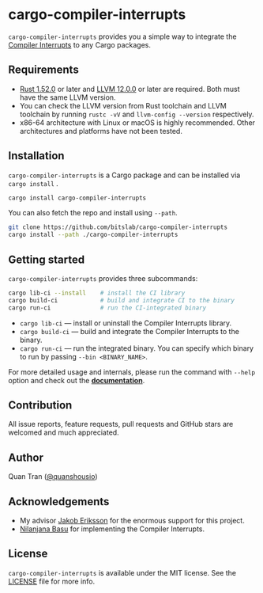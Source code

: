 # cargo-compiler-interrupts

`cargo-compiler-interrupts` provides you a simple way to integrate the [Compiler Interrupts](https://pldi21.sigplan.org/details/pldi-2021-papers/82/Frequent-Background-Polling-on-a-Shared-Thread-using-Light-Weight-Compiler-Interrupt) to any Cargo packages.

## Requirements

* [Rust 1.52.0](https://www.rust-lang.org/tools/install) or later and [LLVM 12.0.0](https://releases.llvm.org/) or later are required. Both must have the same LLVM version.
* You can check the LLVM version from Rust toolchain and LLVM toolchain by running `rustc -vV` and `llvm-config --version` respectively.
* x86-64 architecture with Linux or macOS is highly recommended. Other architectures and platforms have not been tested.

## Installation

`cargo-compiler-interrupts` is a Cargo package and can be installed via `cargo install` .

``` sh
cargo install cargo-compiler-interrupts
```

You can also fetch the repo and install using `--path`.

``` sh
git clone https://github.com/bitslab/cargo-compiler-interrupts
cargo install --path ./cargo-compiler-interrupts
```

## Getting started

`cargo-compiler-interrupts` provides three subcommands:

``` sh
cargo lib-ci --install    # install the CI library
cargo build-ci            # build and integrate CI to the binary
cargo run-ci              # run the CI-integrated binary
```

* `cargo lib-ci` — install or uninstall the Compiler Interrupts library.
* `cargo build-ci` — build and integrate the Compiler Interrupts to the binary.
* `cargo run-ci` — run the integrated binary. You can specify which binary to run by passing `--bin <BINARY_NAME>`.

For more detailed usage and internals, please run the command with `--help` option and check out the **[documentation](DOCUMENTATION.md)**.

## Contribution

All issue reports, feature requests, pull requests and GitHub stars are welcomed and much appreciated.

## Author

Quan Tran ([@quanshousio](https://quanshousio.com))

## Acknowledgements

* My advisor [Jakob Eriksson](https://www.linkedin.com/in/erikssonjakob) for the enormous support for this project.
* [Nilanjana Basu](https://www.linkedin.com/in/nilanjana-basu-99027959) for implementing the Compiler Interrupts.

## License

`cargo-compiler-interrupts` is available under the MIT license. See the [LICENSE](LICENSE) file for more info.
